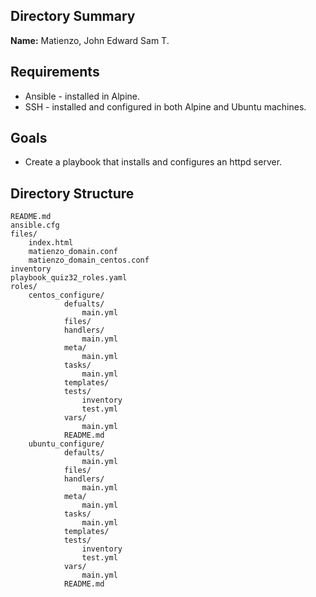 ## Directory Summary

**Name:** Matienzo, John Edward Sam T.

## Requirements

- Ansible - installed in Alpine.
- SSH - installed and configured in both Alpine and Ubuntu machines.

## Goals

- Create a playbook that installs and configures an httpd server.

## Directory Structure

```
README.md
ansible.cfg
files/
	index.html
	matienzo_domain.conf
	matienzo_domain_centos.conf
inventory
playbook_quiz32_roles.yaml
roles/
	centos_configure/
			defualts/
				main.yml
			files/
			handlers/
				main.yml
			meta/
				main.yml
			tasks/
				main.yml
			templates/
			tests/
				inventory
				test.yml
			vars/
				main.yml
			README.md
	ubuntu_configure/
			defaults/
				main.yml
			files/
			handlers/
				main.yml
			meta/
				main.yml
			tasks/
				main.yml
			templates/
			tests/
				inventory
				test.yml
			vars/
				main.yml
			README.md
````

